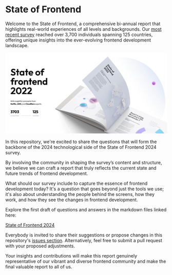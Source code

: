 # State of Frontend

Welcome to the State of Frontend, a comprehensive bi-annual report that highlights real-world experiences of all levels and backgrounds. Our [most recent survey][1] reached over 3,700 individuals spanning 125 countries, offering unique insights into the ever-evolving frontend development landscape.

![State of Frontend 2022](./assets/sofe2022.jpeg)

In this repository, we're excited to share the questions that will form the backbone of the 2024 technological side of the State of Frontend 2024 survey.

By involving the community in shaping the survey’s content and structure, we believe we can craft a report that truly reflects the current state and future trends of frontend development.

What should our survey include to capture the essence of frontend development today? It's a question that goes beyond just the tools we use; it's also about understanding the people behind the screens, how they work, and how they see the changes in frontend development.

Explore the first draft of questions and answers in the markdown files linked here:

[State of Frontend 2024](./state-of-frontend-2024/00-start.md)

Everybody is invited to share their suggestions or propose changes in this repository's [issues section][2]. Alternatively, feel free to submit a pull request with your proposed adjustments.

Your insights and contributions will make this report genuinely representative of our vibrant and diverse frontend community and make the final valuable report to all of us.

[1]: https://tsh.io/State-of-Frontend-2022.pdf
[2]: https://github.com/TheSoftwareHouse/state-of-frontend/issues